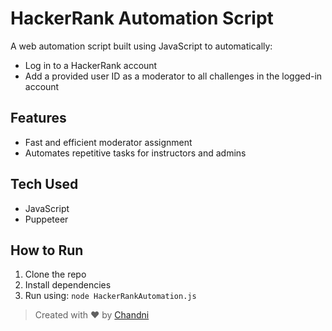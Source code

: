 # HackerRank Automation Script

A web automation script built using JavaScript to automatically:
- Log in to a HackerRank account
- Add a provided user ID as a moderator to all challenges in the logged-in account

## Features
- Fast and efficient moderator assignment
- Automates repetitive tasks for instructors and admins

## Tech Used
- JavaScript
- Puppeteer 

## How to Run
1. Clone the repo
2. Install dependencies
3. Run using: `node HackerRankAutomation.js`

> Created with ❤️ by [Chandni](https://github.com/Chandnim0712)
